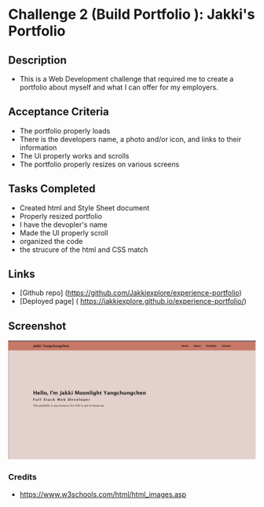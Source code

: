 # Challenge 2 (Build Portfolio ): Jakki's Portfolio

## Description
 * This is a Web Development challenge that  required me to create a portfolio about myself and what I can offer for my employers.
 
## Acceptance Criteria
 * The portfolio properly loads
 * There is the developers name, a photo and/or icon, and links to their information
 * The Ui properly works and scrolls
 * The portfolio properly resizes on various screens

## Tasks Completed
 * Created html and Style Sheet document
 * Properly resized portfolio
 * I have  the devopler's name
 * Made the UI properly scroll
 * organized the code
 * the strucure of the html and CSS match

## Links
 * [Github repo] (https://github.com/Jakkiexplore/experience-portfolio)
 * [Deployed page] ( https://jakkiexplore.github.io/experience-portfolio/)

## Screenshot
![Screenshot of Portfolio](./assets/images/SS%20of%20portfolio.png)

### Credits
* https://www.w3schools.com/html/html_images.asp


